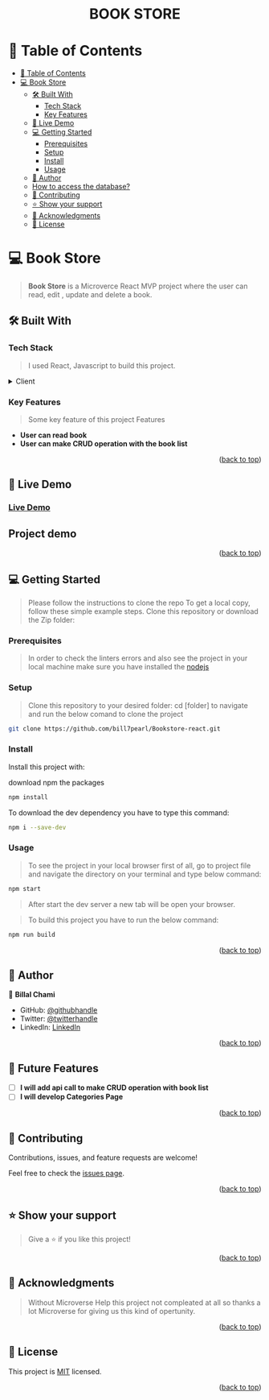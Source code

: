 <a name="readme-top"></a>

<div align="center">

  <h1><b>BOOK STORE</b></h1>

</div>

# 📗 Table of Contents

- [📗 Table of Contents](#-table-of-contents)
- [ 💻 Book Store ](#-book-store-)
  - [🛠 Built With ](#-built-with-)
    - [Tech Stack ](#tech-stack-)
    - [Key Features ](#key-features-)
  - [🚀 Live Demo ](#-live-demo-)
  - [💻 Getting Started ](#-getting-started-)
    - [Prerequisites](#prerequisites)
    - [Setup](#setup)
    - [Install](#install)
    - [Usage](#usage)
  - [👥 Author ](#-author-)
  - [How to access the database?](#how-to-access-the-database)
  - [🤝 Contributing ](#-contributing-)
  - [⭐️ Show your support ](#️-show-your-support-)
  - [🙏 Acknowledgments ](#-acknowledgments-)
  - [📝 License ](#-license-)

# 💻 Book Store <a name="about-project"></a>

> **Book Store** is a Microverce React MVP project where the user can read, edit , update and delete a book.

## 🛠 Built With <a name="built-with"></a>

### Tech Stack <a name="tech-stack"></a>

> I used React, Javascript to build this project.

<details>
  <summary>Client</summary>
  <ul>
    <li>React</li>
    <li>Redux</li>
    <li>JAVASCRIPT</li>
    <li>Html</li>
    <li>CSS</li>
  </ul>
</details>

### Key Features <a name="key-features"></a>

> Some key feature of this project
> Features

- **User can read book**
- **User can make CRUD operation with the book list**

<p align="right">(<a href="#readme-top">back to top</a>)</p>

## 🚀 Live Demo <a name="live-demo"></a>
 ### [Live Demo](https://book-store-1ok9.onrender.com/)

## Project demo
>

> 

<p align="right">(<a href="#readme-top">back to top</a>)</p>

## 💻 Getting Started <a name="getting-started"></a>

> Please follow the instructions to clone the repo
> To get a local copy, follow these simple example steps.
> Clone this repository or download the Zip folder:

### Prerequisites

> In order to check the linters errors and also see the project in your local machine make sure you have installed the [nodejs](https://nodejs.org)

### Setup

> Clone this repository to your desired folder: cd [folder] to navigate and run the below comand to clone the project

```sh
git clone https://github.com/bill7pearl/Bookstore-react.git
```

### Install

Install this project with:

download npm the packages

```sh
npm install
```

To download the dev dependency you have to type this command:

```sh
npm i --save-dev
```

### Usage

> To see the project in your local browser first of all, go to project file and navigate the directory on your terminal and type below command:

```sh
npm start
```

> After start the dev server a new tab will be open your browser.

> To build this project you have to run the below command:

```sh
npm run build
```

<p align="right">(<a href="#readme-top">back to top</a>)</p>

## 👥 Author <a name="authors"></a>

👤 **Billal Chami**

- GitHub: [@githubhandle](https://github.com/bill7pearl)
- Twitter: [@twitterhandle](https://twitter.com/BillChami)
- LinkedIn: [LinkedIn](https://www.linkedin.com/in/billal-chami-263497194/)

<p align="right">(<a href="#readme-top">back to top</a>)</p>

## 🔭 Future Features <a name="future-features"></a>

- [ ] **I will add api call to make CRUD operation with book list**
- [ ] **I will develop Categories Page**

<p align="right">(<a href="#readme-top">back to top</a>)</p>

## 🤝 Contributing <a name="contributing"></a>

Contributions, issues, and feature requests are welcome!

Feel free to check the [issues page](../../issues/).

<p align="right">(<a href="#readme-top">back to top</a>)</p>

## ⭐️ Show your support <a name="support"></a>

> Give a ⭐️ if you like this project!

<p align="right">(<a href="#readme-top">back to top</a>)</p>

## 🙏 Acknowledgments <a name="acknowledgements"></a>

> Without Microverse Help this project not compleated at all so thanks a lot Microverse for giving us this kind of opertunity.

<p align="right">(<a href="#readme-top">back to top</a>)</p>

## 📝 License <a name="license"></a>

This project is [MIT](./LICENSE) licensed.

<p align="right">(<a href="#readme-top">back to top</a>)</p>
